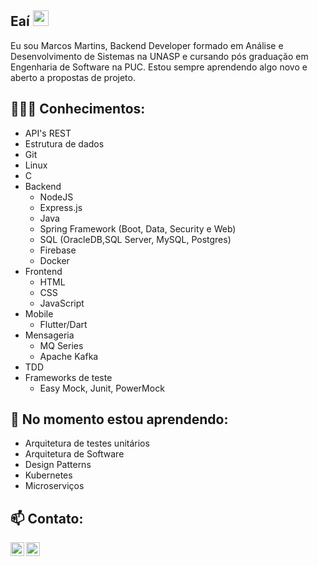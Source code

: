 
## Eaí <img src="https://media.giphy.com/media/hvRJCLFzcasrR4ia7z/giphy.gif" width="25px">

Eu sou Marcos Martins, Backend Developer formado em Análise e Desenvolvimento de Sistemas na UNASP e cursando pós graduação em Engenharia de Software na PUC. 
Estou sempre aprendendo algo novo e aberto a propostas de projeto.

##  👨🏽‍💻 Conhecimentos: 
- API's REST
- Estrutura de dados
- Git
- Linux
- C
- Backend
  - NodeJS
  - Express.js
  - Java
  - Spring Framework (Boot, Data, Security e Web)
  - SQL (OracleDB,SQL Server, MySQL, Postgres)
  - Firebase
  - Docker
- Frontend
  - HTML
  - CSS
  - JavaScript
- Mobile
  - Flutter/Dart
- Mensageria
  - MQ Series
  - Apache Kafka
- TDD
- Frameworks de teste
  - Easy Mock, Junit, PowerMock

## 🌱 No momento estou aprendendo: 
- Arquitetura de testes unitários
- Arquitetura de Software
- Design Patterns
- Kubernetes
- Microserviços

## 📫 Contato: 
<div>
<a href="https://www.linkedin.com/in/xMartinezZz/">
  <img align="left" width="22px" src="https://cdn.jsdelivr.net/npm/simple-icons@v3/icons/linkedin.svg" />
<a href="mailto:marcos_36ma@hotmail.com">
  <img align="left" width="22px" src="https://cdn.jsdelivr.net/npm/simple-icons@3.12.4/icons/gmail.svg" />
</div>

